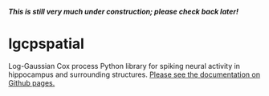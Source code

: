 ***This is still very much under construction; please check back later!***


# lgcpspatial

Log-Gaussian Cox process Python library for spiking neural activity in hippocampus and surrounding structures.
[Please see the documentation on Github pages.](https://michaelerule.github.io/gcpspatial/lgcpspatial/docs/_build/html/index.html)
